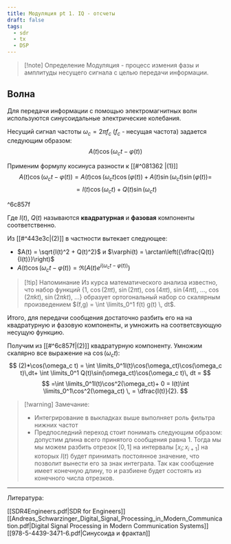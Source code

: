 ```yaml
---
title: Модуляция pt 1. IQ - отсчеты
draft: false
tags:
  - sdr
  - tx
  - DSP
---
```

> [!note] Определение
> Модуляция - процесс измения фазы и амплитуды несущего сигнала с целью передачи информации. 

## Волна
Для передачи информации с помощью электромагнитных волн используются синусоидальные  электрические колебания.

Несущий сигнал частоты $\omega_c = 2\pi f_c$ ($f_c$ - несущая частота) задается следующим образом: 
$$ 
A(t)\cos(\omega_ct - \varphi(t)) \tag{1}
$$


Применим формулу косинуса разности к [[#^081362 |(1)]]
$$
A(t) \cos(\omega_ct - \varphi(t))=A(t)\cos(\omega_ct)\cos(\varphi(t)) + A(t)\sin(\omega_ct)\sin(\varphi(t))=
$$
$$
=I(t)\cos(\omega_ct)+Q(t)\sin(\omega_ct) \tag{2}
$$

^6c857f

Где $I(t)$, $Q(t)$ называются **квадратурная** и **фазовая** компоненты соответственно.  

Из [[#^443e3c|(2)]] в частности вытекает следующее: 

- $A(t) = \sqrt{I(t)^2 + Q(t)^2}$  и $\varphi(t) = \arctan\left({\dfrac{Q(t)}{I(t)}}\right)$ 
- $A(t) \cos(\omega_ct - \varphi(t)) = \Re \left(A(t)e^{i(\omega_ct- \varphi(t))}\right)$

>[!tip] Напоминание 
Из курса математического анализа известно, что набор функций $\{1,\  \cos(2 \pi t), \ \sin(2 \pi t), \ \cos(4 \pi t), \ \sin(4 \pi t), \ \dots, \ \cos(2 \pi k t), \ \sin(2 \pi k t ), \ \dots \}$  образует ортогональный набор со скалярным произведением $(f,g) = \int \limits_0^1 f(t) g(t) \, dt$.


 Итого, для передачи сообщения достаточно разбить его на на квадратурную и фазовую компоненты, и умножить  на соответсвующую несущую функцию. 
 
 Получим из [[#^6c857f|(2)]]  квадратурную компоненту. Умножим скалярно все выражение на $\cos(\omega_c t)$:
$$
(2)*\cos(\omega_c t) =  \int \limits_0^1I(t)\cos(\omega_ct)\cos(\omega_c t)\,dt+  \int \limits_0^1 Q(t)\sin(\omega_ct)\cos(\omega_c t)\, dt =
$$
$$
=\int \limits_0^1I(t)\cos^2(\omega_ct)+  0 = I(t)\int \limits_0^1\cos^2(\omega_ct) \,  = \dfrac{I(t)}{2}.
$$
>[!warning] Замечание:
> - Интегрирование в выкладках выше выполняет роль фильтра нижних частот
> - Предпоследний переход стоит понимать следующим образом: допустим длина всего принятого сообщения равна $1$.  Тогда мы мы можем разбить отрезок $[0,1]$ на интервалы $[x_i; x_{i+1}]$ на которых $I(t)$ будет принимать постоянное значение, что позволит вынести его за знак интеграла. Так как сообщение имеет конечную длину, то и разбиене будет состоять из конечного числа отрезков.

----
Литература:

[[SDR4Engineers.pdf|SDR for Engineers]]
[[Andreas_Schwarzinger_Digital_Signal_Processing_in_Modern_Communication.pdf|Digital Signal Processing in Modern Communication Systems]]
[[978-5-4439-3471-6.pdf|Синусоида и фрактал]]